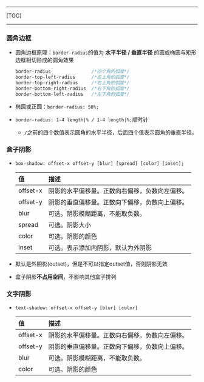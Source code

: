 ------

[TOC]

------



### 圆角边框

* 圆角边框原理：`border-radius`的值为 **水平半径 / 垂直半径** 的圆或椭圆与矩形边框相切形成的圆角效果

  ```css
  border-radius               /*四个角的弧度*/
  border-top-left-radius      /*左上角的弧度*/
  border-top-right-radius     /*右上角的弧度*/
  border-bottom-right-radius  /*右下角的弧度*/
  border-bottom-left-radius   /*左下角的弧度*/
  ```

* 椭圆或正圆：`border-radius: 50%;`

* `border-radius: 1-4 length|% / 1-4 length|%;`顺时针

  * `/`之前的四个数值表示圆角的水平半径，后面四个值表示圆角的垂直半径。

### 盒子阴影

* `box-shadow: offset-x offset-y [blur] [spread] [color] [inset];`

  | 值       | 描述                                           |
  | :------- | :--------------------------------------------- |
  | offset-x | 阴影的水平偏移量。正数向右偏移，负数向左偏移。 |
  | offset-y | 阴影的垂直偏移量。正数向下偏移，负数向上偏移。 |
  | blur     | 可选。阴影模糊距离，不能取负数。               |
  | spread   | 可选。阴影大小                                 |
  | color    | 可选。阴影的颜色                               |
  | inset    | 可选。表示添加内阴影，默认为外阴影             |

* 默认是外阴影(outset)，但是不可以指定outset值，否则阴影无效

* 盒子阴影**不占用空间**，不影响其他盒子排列

### 文字阴影

* `text-shadow: offset-x offset-y [blur] [color]` 

  | 值       | 描述                                           |
  | :------- | :--------------------------------------------- |
  | offset-x | 阴影的水平偏移量。正数向右偏移，负数向左偏移。 |
  | offset-y | 阴影的垂直偏移量。正数向下偏移，负数向上偏移。 |
  | blur     | 可选。阴影模糊距离，不能取负数。               |
  | color    | 可选。阴影的颜色                               |



